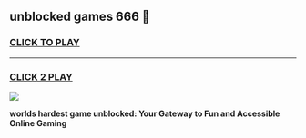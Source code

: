
## unblocked games 666 👋
<h3>
<a href="https://premium.freeplayer.one?title=unblocked_games_666&ref=12F">CLICK TO PLAY</a></h3>
<hr>

<h3>
<a href="https://premium.freeplayer.one?title=unblocked_games_666&ref=12F">CLICK 2 PLAY</a>
  
</h3>

<a href="https://premium.freeplayer.one?title=unblocked_games_666&ref=12F/"><img src="https://clearcache.store/games.png"></a>


**worlds hardest game unblocked: Your Gateway to Fun and Accessible Online Gaming**
